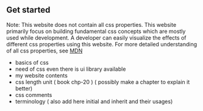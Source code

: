 ## Get started

Note: This website does not contain all css properties. This website primarily focus on building fundamental css concepts which are mostly used while development. A developer can easily visualize the effects of different css properties using this website.
For more detailed understanding of all css properties, see [MDN](https://developer.mozilla.org/en-US/docs/Web/CSS) 
- basics of css
- need of css even there is ui library available 
- my website contents
- css length unit ( book chp-20 ) ( possibly make a chapter to explain it better)
- css comments
- terminology ( also add here initial and inherit and their usages)